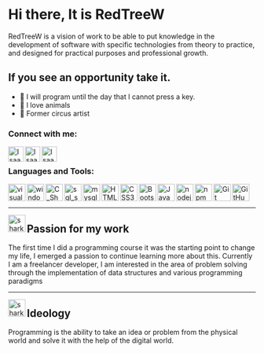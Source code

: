 # Hi there, It is RedTreeW 
RedTreeW is a vision of work to be able to put knowledge in the development of software with specific technologies from theory to practice, and designed for practical purposes and professional growth.

## If you see an opportunity take it.
- 🚀 I will program until the day that I cannot press a key.
- 🐾 I love animals
- 🎪 Former circus artist

 
### Connect with me:


[<img align="left" alt="Isaac | Twitter" width="31px" src="https://img.icons8.com/fluent/48/000000/twitter.png"/>][twitter]
[<img align="left" alt="Isaac | LinkedIn" width="31px" src="https://img.icons8.com/color/48/000000/linkedin.png" />][linkedin]
[<img align="left" alt="Isaac | Instagram" width="31px" src="https://img.icons8.com/fluent/48/000000/instagram-new.png" />][instagram]
<br /> 

### Languages and Tools:

<img align="left" alt="visual_studio" width="35px" src="https://img.icons8.com/fluent/50/4a90e2/visual-studio-2019.png" />
<img align="left" alt="windows" width="35px" src="https://img.icons8.com/color/48/000000/windows-10.png" />
<img align="left" alt="C_Sharp" width="35px" src="https://img.icons8.com/color/48/000000/c-sharp-logo.png" />
<img align="left" alt="sql_server" width="35px" src="https://img.icons8.com/color/48/000000/microsoft-sql-server.png"/>
<img align="left" alt="mysql" width="35px" src="https://img.icons8.com/ios-filled/48/4a90e2/mysql-logo.png"/>
<img align="left" alt="HTML5" width="35px" src="https://img.icons8.com/color/48/000000/html-5.png" />
<img align="left" alt="CSS3" width="35px" src="https://img.icons8.com/color/48/000000/css3.png" />
<img align="left" alt="Bootstrap" width="35px" src="https://img.icons8.com/color/48/000000/bootstrap.png" />
<img align="left" alt="JavaScript" width="35px" src="https://img.icons8.com/color/48/000000/javascript.png" />
<img align="left" alt="nodejs" width="35px" src="https://img.icons8.com/color/48/000000/nodejs.png" />
<img align="left" alt="npm" width="35px" src="https://img.icons8.com/color/48/000000/npm.png" />
<img align="left" alt="Git" width="35px" src="https://img.icons8.com/color/48/000000/git.png" />
<img align="left" alt="GitHub" width="35px" src="https://img.icons8.com/fluent/48/000000/github.png" />
<br />
<br />


---

<img align="left" alt="shark" width="35px" src="https://img.icons8.com/color/48/000000/shark-body.png" />

##  Passion for my work
The first time I did a programming course it was the starting point to change my life, I emerged a passion to continue learning more about this.
Currently I am a freelancer developer, I am interested in the area of ​​problem solving through the implementation of data structures and various programming paradigms

---
<img align="left" alt="shark" width="35px" src="https://img.icons8.com/clouds/100/000000/monitor.png" />

##  Ideology
Programming is the ability to take an idea or problem from the physical world and solve it with the help of the digital world.





[twitter]: https://twitter.com/IsaacDBX
[instagram]: https://instagram.com/isaac.dbx/
[linkedin]: https://linkedin.com/in/isaac-lopez-dbx/


